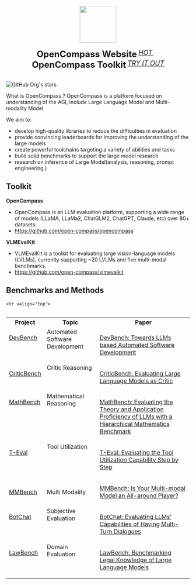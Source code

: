 <div align="center">
  <img src="https://raw.githubusercontent.com/open-compass/opencompass/main/docs/en/_static/image/logo.svg" height="100"/>
  <div>&nbsp;</div>
  <div align="center">
    <b><font size="5">OpenCompass Website</font></b>
    <sup>
      <a href="https://opencompass.org.cn/">
        <i><font size="4">HOT</font></i>
      </a>
    </sup>
    &nbsp;&nbsp;&nbsp;&nbsp;
    <b><font size="5">OpenCompass Toolkit</font></b>
    <sup>
      <a href="https://github.com/open-compass/OpenCompass/">
        <i><font size="4">TRY IT OUT</font></i>
      </a>
    </sup>
</div>
<div>&nbsp;</div>
</div>

![GitHub Org's stars](https://img.shields.io/github/stars/open-compass?style=social)

What is OpenCompass ?
OpenCompass is a platform focused on understanding of the AGI, include Large Language Model and Multi-modality Model. 

We aim to:

- develop high-quality libraries to reduce the difficulties in evaluation
- provide convincing leaderboards for improving the understanding of the large models
- create powerful toolchains targeting a variety of abilities and tasks
- build solid benchmarks to support the large model research
- research on inference of Large Model(analysis, reasoning, prompt engineering.)

## Toolkit

**OpenCompass**
- OpenCompass is an LLM evaluation platform, supporting a wide range of models (LLaMA, LLaMa2, ChatGLM2, ChatGPT, Claude, etc) over 80+ datasets.
- https://github.com/open-compass/opencompass

**VLMEvalKit**
- VLMEvalKit is a toolkit for evaluating large vision-language models (LVLMs), currently supporting ~20 LVLMs and five multi-modal benchmarks.
- https://github.com/open-compass/vlmevalkit

## Benchmarks and Methods


<table align="left">
  <tbody>
    <tr align="center" valign="bottom">
      <td>
        <b>Project</b>
      </td>
      <td>
        <b>Topic</b>
      </td> 
      <td>
        <b>Paper</b>
      </td> 
    </tr>
<tr valign="top">
  
<td>
  
  [DevBench](https://github.com/open-compass/DevBench)

</td>
<td>Automated Software Development</td>
<td>

[DevBench: Towards LLMs based Automated Software Development](https://arxiv.org/abs/2403.08604)

</td>
</tr>
<tr valign="top">
      
<td>
  
[CriticBench](https://github.com/open-compass/CriticBench)

</td>
       <td>Critic Reasoning</td>
      <td>

[CriticBench: Evaluating Large Language Models as Critic](https://arxiv.org/abs/2402.13764)

</td>
</tr>

<tr valign="top">      
<td>
  
[MathBench](https://github.com/open-compass/MathBench)

</td>
       <td>Mathematical Reasoning</td>
      <td>

[MathBench: Evaluating the Theory and Application Proficiency of LLMs with a Hierarchical Mathematics Benchmark](https://github.com/open-compass/MathBench)

</td>
</tr>
    <tr valign="top">
      <td>
  
[T-Eval](https://github.com/open-compass/T-Eval)

</td>
      <td>Tool Utilization</td>
      <td>

[T-Eval: Evaluating the Tool Utilization Capability Step by Step](https://arxiv.org/abs/2312.14033)

</td>

</tr>

    <tr valign="top">
      
<td>
  
[MMBench](https://github.com/open-compass/mmbench/)

</td>
       <td>Multi Modality</td>
      <td>

[MMBench: Is Your Multi-modal Model an All-around Player?](https://arxiv.org/abs/2307.06281)

</td>
</tr><tr valign="top">
  
<td>
  
[BotChat](https://github.com/open-compass/BotChat)

</td>
  <td>Subjective Evaluation</td>
      <td>

[BotChat: Evaluating LLMs’ Capabilities of Having Multi-Turn Dialogues](https://arxiv.org/abs/2310.13650)

</td>
</tr>
</tr><tr valign="top">
  <td>
  
[LawBench](https://github.com/open-compass/LawBench/)

</td>
  <td>Domain Evaluation</td>
      <td>

[LawBench: Benchmarking Legal Knowledge of Large Language Models](https://arxiv.org/abs/2309.16289)

</td>

</tr>
  </tbody>
</table>

